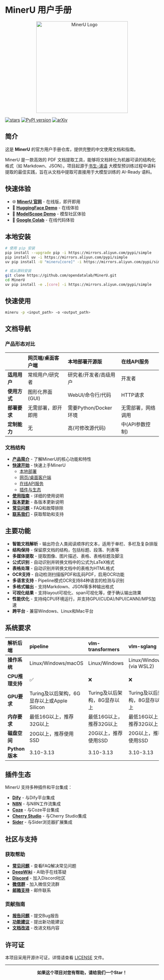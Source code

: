 # MinerU 用户手册

<div align="center">
  <img src="https://opendatalab.github.io/MinerU/images/MinerU-logo.png" width="300px" alt="MinerU Logo">
</div>

[![stars](https://img.shields.io/github/stars/opendatalab/MinerU.svg)](https://github.com/opendatalab/MinerU)
[![PyPI version](https://img.shields.io/pypi/v/mineru)](https://pypi.org/project/mineru/)
[![arXiv](https://img.shields.io/badge/arXiv-2409.18839-b31b1b.svg?logo=arXiv)](https://arxiv.org/abs/2409.18839)

## 简介

这是 **MinerU** 的官方用户手册仓库，提供完整的中文使用文档和指南。

MinerU 是一款高效的 PDF 文档提取工具，能够将文档转化为机器可读的结构化格式（如 Markdown、JSON）。项目起源于[书生-浦语](https://github.com/InternLM/InternLM) 大模型预训练过程中语料提取的最佳实践，旨在从文档中提取可直接用于大模型训练的 AI-Ready 语料。

## 快速体验

- 🌐 **[MinerU 官网](https://mineru.net/?source=github)** - 在线版，即开即用
- 🤗 **[HuggingFace Demo](https://huggingface.co/spaces/opendatalab/MinerU)** - 在线体验
- 🔬 **[ModelScope Demo](https://www.modelscope.cn/studios/OpenDataLab/MinerU)** - 模型社区体验
- 📓 **[Google Colab](https://colab.research.google.com/gist/myhloli/a3cb16570ab3cfeadf9d8f0ac91b4fca/mineru_demo.ipynb)** - 在线代码体验

## 本地安装

```bash
# 使用 pip 安装
pip install --upgrade pip -i https://mirrors.aliyun.com/pypi/simple
pip install uv -i https://mirrors.aliyun.com/pypi/simple
uv pip install -U "mineru[core]" -i https://mirrors.aliyun.com/pypi/simple 

# 或从源码安装
git clone https://github.com/opendatalab/MinerU.git
cd MinerU
uv pip install -e .[core] -i https://mirrors.aliyun.com/pypi/simple
```

## 快速使用

```bash
mineru -p <input_path> -o <output_path>
```

## 文档导航

### 产品形态对比

|  | 网页端/桌面客户端 | 本地部署开源版 | 在线API服务 |
|:---|:---|:---|:---|
| **适用用户** | 常规用户/研究者 | 研究者/开发者/高级用户 | 开发者 |
| **使用方式** | 图形化界面(GUI) | WebUI/命令行/代码 | HTTP请求 |
| **部署要求** | 无需部署，即开即用 | 需要Python/Docker环境 | 无需部署，网络调用 |
| **定制能力** | 无 | 高(可修改源代码) | 中(API参数控制) |

### 文档结构

- **[产品简介](docs/about/introduction.md)** - 了解MinerU的核心功能和特性
- **[快速开始](docs/quick-start/)** - 快速上手MinerU
  - [本地部署](docs/quick-start/local-deployment.md)
  - [网页/桌面客户端](docs/quick-start/web-client.md)
  - [在线API服务](docs/quick-start/api-service.md)
  - [插件与生态](docs/quick-start/plugins/)
- **[使用指南](docs/user-guides/)** - 详细的使用说明
- **[版本更新](docs/release-notes/)** - 各版本更新说明
- **[常见问题](docs/faq.md)** - FAQ和故障排除
- **[联系我们](docs/contact.md)** - 获取帮助和支持

## 主要功能

- **智能文档解析** - 输出符合人类阅读顺序的文本，适用于单栏、多栏及复杂排版
- **结构保持** - 保留原文档的结构，包括标题、段落、列表等
- **多媒体提取** - 提取图像、图片描述、表格、表格标题及脚注
- **公式识别** - 自动识别并转换文档中的公式为LaTeX格式
- **表格处理** - 自动识别并转换文档中的表格为HTML格式
- **OCR支持** - 自动检测扫描版PDF和乱码PDF，启用OCR功能
- **多语言支持** - Pipeline模式OCR支持84种语言的检测与识别
- **多格式输出** - 支持Markdown、JSON等多种输出格式
- **可视化结果** - 支持layout可视化、span可视化等，便于确认输出效果
- **性能优化** - 支持纯CPU环境运行，并支持GPU(CUDA)/NPU(CANN)/MPS加速
- **跨平台** - 兼容Windows、Linux和Mac平台

## 系统要求

| 解析后端 | pipeline | vlm-transformers | vlm-sglang |
|:---|:---|:---|:---|
| **操作系统** | Linux/Windows/macOS | Linux/Windows | Linux/Windows (via WSL2) |
| **CPU推理支持** | ✅ | ❌ | ❌ |
| **GPU要求** | Turing及以后架构，6G显存以上或Apple Silicon | Turing及以后架构，8G显存以上 | Turing及以后架构，8G显存以上 |
| **内存要求** | 最低16G以上，推荐32G以上 | 最低16G以上，推荐32G以上 | 最低16G以上，推荐32G以上 |
| **磁盘空间** | 20G以上，推荐使用SSD | 20G以上，推荐使用SSD | 20G以上，推荐使用SSD |
| **Python版本** | 3.10-3.13 | 3.10-3.13 | 3.10-3.13 |

## 插件生态

MinerU 支持多种插件和平台集成：

- **[Dify](docs/quick-start/plugins/dify.md)** - 与Dify平台集成
- **[N8N](docs/quick-start/plugins/n8n.md)** - 与N8N工作流集成
- **[Coze](docs/quick-start/plugins/coze.md)** - 与Coze平台集成
- **[Cherry Studio](docs/quick-start/plugins/cherry-studio.md)** - 与Cherry Studio集成
- **[Sider](docs/quick-start/plugins/sider.md)** - 与Sider浏览器扩展集成

## 社区与支持

### 获取帮助
- **[常见问题](docs/faq.md)** - 查看FAQ解决常见问题
- **[DeepWiki](https://deepwiki.com/opendatalab/MinerU)** - AI助手在线答疑
- **[Discord](https://discord.gg/Tdedn9GTXq)** - 加入Discord社区
- **[微信群](https://mineru.net/community-portal/?aliasId=3c430f94)** - 加入微信交流群
- **[邮箱支持](mailto:OpenDataLab@pjlab.org.cn)** - 邮件联系

### 贡献指南
- **[报告问题](https://github.com/opendatalab/MinerU/issues)** - 提交Bug报告
- **[功能建议](https://github.com/opendatalab/MinerU/issues)** - 提出新功能建议
- **[文档改进](https://github.com/Natt-code216/MinerU_UM)** - 改进文档内容

## 许可证

本项目采用开源许可证，详情请查看 [LICENSE](LICENSE) 文件。

---

<div align="center">

**如果这个项目对您有帮助，请给我们一个Star！**

</div>
